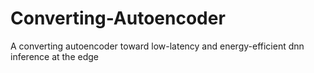 # Converting-Autoencoder
A converting autoencoder toward low-latency and energy-efficient dnn inference at the edge
